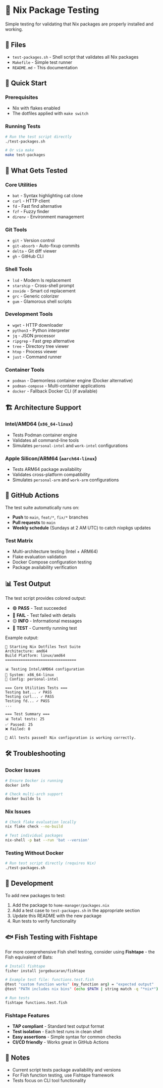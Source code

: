 # 🧪 Nix Package Testing

Simple testing for validating that Nix packages are properly installed and working.

## 📁 Files

- `test-packages.sh` - Shell script that validates all Nix packages
- `Makefile` - Simple test runner
- `README.md` - This documentation

## 🚀 Quick Start

### Prerequisites

- Nix with flakes enabled
- The dotfiles applied with `make switch`

### Running Tests

```bash
# Run the test script directly
./test-packages.sh

# Or via make
make test-packages
```

## 🧩 What Gets Tested

### Core Utilities
- `bat` - Syntax highlighting cat clone
- `curl` - HTTP client
- `fd` - Fast find alternative
- `fzf` - Fuzzy finder
- `direnv` - Environment management

### Git Tools
- `git` - Version control
- `git-absorb` - Auto-fixup commits
- `delta` - Git diff viewer
- `gh` - GitHub CLI

### Shell Tools
- `lsd` - Modern ls replacement
- `starship` - Cross-shell prompt
- `zoxide` - Smart cd replacement
- `grc` - Generic colorizer
- `gum` - Glamorous shell scripts

### Development Tools
- `wget` - HTTP downloader
- `python3` - Python interpreter
- `jq` - JSON processor
- `ripgrep` - Fast grep alternative
- `tree` - Directory tree viewer
- `htop` - Process viewer
- `just` - Command runner

### Container Tools
- `podman` - Daemonless container engine (Docker alternative)
- `podman-compose` - Multi-container applications
- `docker` - Fallback Docker CLI (if available)

## 🏗️ Architecture Support

### Intel/AMD64 (`x86_64-linux`)
- Tests Podman container engine
- Validates all command-line tools
- Simulates `personal-intel` and `work-intel` configurations

### Apple Silicon/ARM64 (`aarch64-linux`)
- Tests ARM64 package availability
- Validates cross-platform compatibility
- Simulates `personal-arm` and `work-arm` configurations

## 🤖 GitHub Actions

The test suite automatically runs on:

- **Push** to `main`, `feat/*`, `fix/*` branches
- **Pull requests** to `main`
- **Weekly schedule** (Sundays at 2 AM UTC) to catch nixpkgs updates

### Test Matrix
- Multi-architecture testing (Intel + ARM64)
- Flake evaluation validation
- Docker Compose configuration testing
- Package availability verification

## 📊 Test Output

The test script provides colored output:
- 🟢 **PASS** - Test succeeded
- 🔴 **FAIL** - Test failed with details
- 🟡 **INFO** - Informational messages
- 🔵 **TEST** - Currently running test

Example output:
```
🐳 Starting Nix Dotfiles Test Suite
Architecture: amd64
Build Platform: linux/amd64
================================

📊 Testing Intel/AMD64 configuration
🔧 System: x86_64-linux
🎯 Config: personal-intel

=== Core Utilities Tests ===
Testing bat... ✓ PASS
Testing curl... ✓ PASS
Testing fd... ✓ PASS
...

=== Test Summary ===
📊 Total tests: 25
✅ Passed: 25
❌ Failed: 0

🎉 All tests passed! Nix configuration is working correctly.
```

## 🛠️ Troubleshooting

### Docker Issues
```bash
# Ensure Docker is running
docker info

# Check multi-arch support
docker buildx ls
```

### Nix Issues
```bash
# Check flake evaluation locally
nix flake check --no-build

# Test individual packages
nix-shell -p bat --run 'bat --version'
```

### Testing Without Docker
```bash
# Run test script directly (requires Nix)
./test-packages.sh
```

## 🔄 Development

To add new packages to test:

1. Add the package to `home-manager/packages.nix`
2. Add a test case to `test-packages.sh` in the appropriate section
3. Update this README with the new package
4. Run tests to verify functionality

## 🐟 Fish Testing with Fishtape

For more comprehensive Fish shell testing, consider using **Fishtape** - the Fish equivalent of Bats:

```bash
# Install fishtape
fisher install jorgebucaran/fishtape

# Example test file: functions.test.fish
@test "custom function works" (my_function arg) = "expected output"
@test "PATH includes nix bins" (echo $PATH | string match -q "*nix*")

# Run tests
fishtape functions.test.fish
```

### Fishtape Features
- **TAP compliant** - Standard test output format
- **Test isolation** - Each test runs in clean shell
- **Easy assertions** - Simple syntax for common checks
- **CI/CD friendly** - Works great in GitHub Actions

## 📝 Notes

- Current script tests package availability and versions
- For Fish function testing, use Fishtape framework
- Tests focus on CLI tool functionality